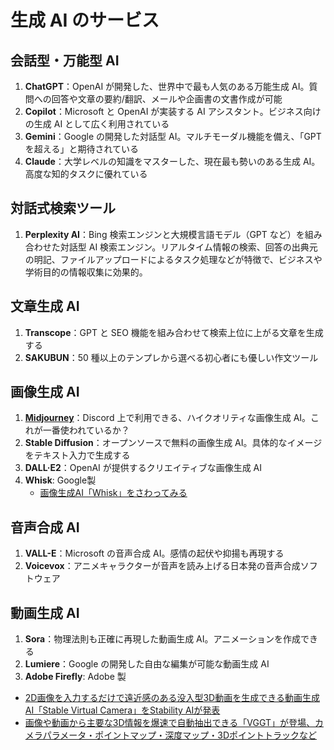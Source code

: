 # 生成 AI のサービス

## 会話型・万能型 AI

1. **ChatGPT**：OpenAI が開発した、世界中で最も人気のある万能生成 AI。質問への回答や文章の要約/翻訳、メールや企画書の文書作成が可能
2. **Copilot**：Microsoft と OpenAI が実装する AI アシスタント。ビジネス向けの生成 AI として広く利用されている
3. **Gemini**：Google の開発した対話型 AI。マルチモーダル機能を備え、「GPT を超える」と期待されている
4. **Claude**：大学レベルの知識をマスターした、現在最も勢いのある生成 AI。高度な知的タスクに優れている

## 対話式検索ツール

1. **Perplexity AI**：Bing 検索エンジンと大規模言語モデル（GPT など）を組み合わせた対話型 AI 検索エンジン。リアルタイム情報の検索、回答の出典元の明記、ファイルアップロードによるタスク処理などが特徴で、ビジネスや学術目的の情報収集に効果的。

## 文章生成 AI

1. **Transcope**：GPT と SEO 機能を組み合わせて検索上位に上がる文章を生成する
2. **SAKUBUN**：50 種以上のテンプレから選べる初心者にも優しい作文ツール

## 画像生成 AI

1. **[Midjourney](https://www.midjourney.com/home)**：Discord 上で利用できる、ハイクオリティな画像生成 AI。これが一番使われているか？
2. **Stable Diffusion**：オープンソースで無料の画像生成 AI。具体的なイメージをテキスト入力で生成する
3. **DALL·E2**：OpenAI が提供するクリエイティブな画像生成 AI
4. **Whisk**: Google製
   - [画像生成AI「Whisk」をさわってみる](https://zenn.dev/chameleonmeme/articles/020a4d8deeff68)

## 音声合成 AI

1. **VALL-E**：Microsoft の音声合成 AI。感情の起伏や抑揚も再現する
2. **Voicevox**：アニメキャラクターが音声を読み上げる日本発の音声合成ソフトウェア

## 動画生成 AI

1. **Sora**：物理法則も正確に再現した動画生成 AI。アニメーションを作成できる
2. **Lumiere**：Google の開発した自由な編集が可能な動画生成 AI
3. **Adobe Firefly**: Adobe 製

- [2D画像を入力するだけで遠近感のある没入型3D動画を生成できる動画生成AI「Stable Virtual Camera」をStability AIが発表](https://gigazine.net/news/20250319-stable-virtual-camera/)
- [画像や動画から主要な3D情報を爆速で自動抽出できる「VGGT」が登場、カメラパラメータ・ポイントマップ・深度マップ・3Dポイントトラックなど](https://gigazine.net/news/20250326-vggt-visual-geometry-grounded-transformer/)
